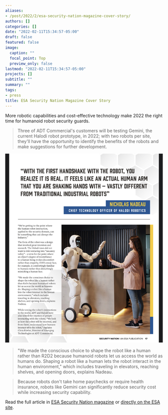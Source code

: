 ```yaml
---
aliases:
- /post/2022/2/esa-security-nation-magazine-cover-story/
authors: []
categories: []
date: "2022-02-11T15:34:57-05:00"
draft: false
featured: false
image:
  caption: ""
  focal_point: Top
  preview_only: false
lastmod: "2022-02-11T15:34:57-05:00"
projects: []
subtitle: ""
summary: ""
tags:
- press
title: ESA Security Nation Magazine Cover Story
---
```


More robotic capabilities and cost-effective technology make 2022 the right time for humanoid robot security guards.

> Three of ADT Commercial's customers will be testing Gemini, the current Halodi robot prototype, in 2022; with two robots per site, they'll have the opportunity to identify the benefits of the robots and make suggestions for further development.

![Article preview.](IMG_5913.jpeg)

> "We made the conscious choice to shape the robot like a human rather than R2D2 because humanoid robots let us access the world as humans do. Shaping a robot like a human lets the robot interact in the human environment," which includes traveling in elevators, reaching shelves, and opening doors, explains Nadeau.

> Because robots don't take home paychecks or require health insurance, robots like Gemini can significantly reduce security cost while increasing security capability.

Read the full article in [ESA Security Nation magazine](https://esaweb.org/resources/securitynation/) or [directly on the ESA site](https://esaweb.org/slowly-bot-surely/).
